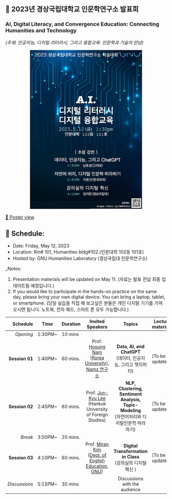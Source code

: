 ## 🌿 2023년 경상국립대학교 인문학연구소 발표회
### AI, Digital Literacy, and Convergence Education: Connecting Humanities and Technology
_(주제: 인공지능, 디지털 리터러시, 그리고 융합교육: 인문학과 기술의 만남)_

<p align="center">
  <img src="poster_small.png" width="350" title="hover text">
</p>

[🔎 Poster view](https://github.com/MK316/workshops/blob/main/20230512_GNU/images/GNU0523_poster.png)
## 🌱 Schedule:
+ Date: Friday, May 12, 2023
+ Location: Rm# 101, Humanities bldg#102.(인문대학 102동 101호)
+ Hosted by: GNU Humanities Laboratory (경상국립대 인문학연구소)

_Notes: 
1. Presentation materials will be updated on May 11. (자료는 발표 전날 최종 업데이트될 예정입니다.) 
2. If you would like to participate in the hands-on practice on the same day, please bring your own digital device. You can bring a laptop, tablet, or smartphone. (당일 실습을 직접 해 보고싶은 분들은 개인 디지털 기기를 가져오시면 됩니다. 노트북, 전자 패드, 스마트 폰 모두 가능합니다.)

|Schedule | Time | Duration | Invited Speakers | Topics | Lecture materials |
|--:|--|--|:--:|:--:|--|
|_Opening_| 1:30PM~ | 10 mins | |  ||
|**Session 01** |1:40PM~  | 60 mins.| Prof. [Hosung Nam](https://github.com/hsnam95) <Br>([Korea University](https://english.korea.ac.kr/english/about/professor.do)),<br>[Namz 연구소](https://www.youtube.com/@namz8170/featured) |  **Data, AI, and ChatGPT** <br>(데이터, 인공지능, 그리고 챗지피티) | [To be updated]|
|**Session 02** |2:45PM~  | 60 mins.| Prof. [Jun-Kyu Lee](http://builder.hufs.ac.kr/user/indexSub.action?codyMenuSeq=81372758&siteId=gse2&menuType=T&uId=1&sortChar=A&linkUrl=1_4.html&mainFrame=right#gse2_09) <br>(Hankuk University of Foreign Studies) |**NLP, Clustering, Sentiment Analysis, Topic-Modeling** <br>(자연어처리와 디지털인문학 따라하기) |[To be updated]|
|_Break_| 3:50PM~  |20 mins.  |||
|**Session 03** |4:10PM~ | 60 mins.| Prof. [Miran Kim](https://github.com/MK316) <br>([Dept. of English Education, GNU](https://www.gnu.ac.kr/englishedu/pi/prfsr/selectPrfsrIntrdView.do?mi=7463&ctgrySn=1403)) | **Digital Transformation in Class** <br>(강의실의 디지털 혁신 ) |[To be updated]|
| _Discussions_| 5:15PM~ | 30 mins|  |Discussions with the audience ||


